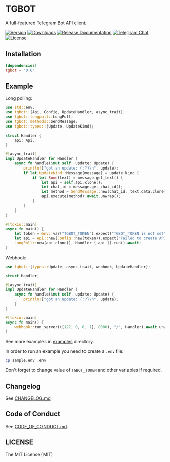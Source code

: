 # TGBOT

A full-featured Telegram Bot API client

[![Version](https://img.shields.io/crates/v/tgbot.svg?style=flat-square)](https://crates.io/crates/tgbot)
[![Downloads](https://img.shields.io/crates/d/tgbot.svg?style=flat-square)](https://crates.io/crates/tgbot)
[![Release Documentation](https://img.shields.io/badge/docs-release-brightgreen.svg?style=flat-square)](https://docs.rs/tgbot)
[![Telegram Chat](https://img.shields.io/badge/-@tgrsusers-blue?style=flat-square&logo=telegram)](https://t.me/tgrsusers)
[![License](https://img.shields.io/crates/l/tgbot.svg?style=flat-square)](https://github.com/tg-rs/tgbot/tree/0.6.0/LICENSE)

## Installation

```toml
[dependencies]
tgbot = "0.6"
```

## Example

Long polling:

```rust no_run
use std::env;
use tgbot::{Api, Config, UpdateHandler, async_trait};
use tgbot::longpoll::LongPoll;
use tgbot::methods::SendMessage;
use tgbot::types::{Update, UpdateKind};

struct Handler {
    api: Api,
}

#[async_trait]
impl UpdateHandler for Handler {
    async fn handle(&mut self, update: Update) {
        println!("got an update: {:?}\n", update);
        if let UpdateKind::Message(message) = update.kind {
            if let Some(text) = message.get_text() {
                let api = self.api.clone();
                let chat_id = message.get_chat_id();
                let method = SendMessage::new(chat_id, text.data.clone());
                api.execute(method).await.unwrap();
            }
        }
    }
}

#[tokio::main]
async fn main() {
    let token = env::var("TGBOT_TOKEN").expect("TGBOT_TOKEN is not set");
    let api = Api::new(Config::new(token)).expect("Failed to create API");
    LongPoll::new(api.clone(), Handler { api }).run().await;
}
```

Webhook:

```rust no_run
use tgbot::{types::Update, async_trait, webhook, UpdateHandler};

struct Handler;

#[async_trait]
impl UpdateHandler for Handler {
    async fn handle(&mut self, update: Update) {
        println!("got an update: {:?}\n", update);
    }
}

#[tokio::main]
async fn main() {
    webhook::run_server(([127, 0, 0, 1], 8080), "/", Handler).await.unwrap();
}
```

See more examples in [examples](https://github.com/tg-rs/tgbot/tree/0.6.0/examples) directory.

In order to run an example you need to create a `.env` file:
```sh
cp sample.env .env
```
Don't forget to change value of `TGBOT_TOKEN` and other variables if required.

## Changelog

See [CHANGELOG.md](https://github.com/tg-rs/tgbot/tree/0.6.0/CHANGELOG.md)

## Code of Conduct

See [CODE_OF_CONDUCT.md](https://github.com/tg-rs/tgbot/tree/0.6.0/CODE_OF_CONDUCT.md).

## LICENSE

The MIT License (MIT)
